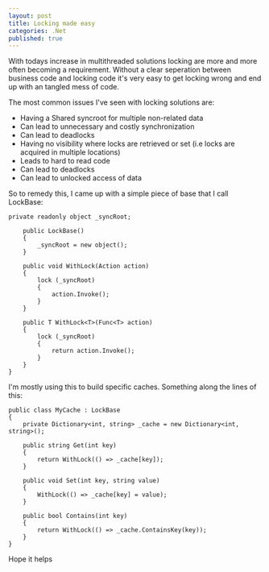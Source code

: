 ```yaml
---
layout: post
title: Locking made easy
categories: .Net
published: true
---
```


With todays increase in multithreaded solutions locking are more and more often becoming a requirement. Without a clear seperation between business code and locking code it's very easy to get locking wrong and end up with an tangled mess of code.

The most common issues I've seen with locking solutions are:

- Having a Shared syncroot for multiple non-related data
 - Can lead to unnecessary and costly synchronization
 - Can lead to deadlocks
- Having no visibility where locks are retrieved or set (i.e locks are acquired in multiple locations)
 - Leads to hard to read code
 - Can lead to deadlocks
 - Can lead to unlocked access of data 

So to remedy this, I came up with a simple piece of base that I call LockBase:

	private readonly object _syncRoot;

        public LockBase()
        {
            _syncRoot = new object();
        }

        public void WithLock(Action action)
        {
            lock (_syncRoot)
            {
                action.Invoke();
            }
        }

        public T WithLock<T>(Func<T> action)
        {
            lock (_syncRoot)
            {
                return action.Invoke();
            }
        }
	}

I'm mostly using this to build specific caches. Something along the lines of this:

	public class MyCache : LockBase
	{
		private Dictionary<int, string> _cache = new Dictionary<int, string>();

        public string Get(int key)
        {
            return WithLock(() => _cache[key]);
        }

        public void Set(int key, string value)
        {
            WithLock(() => _cache[key] = value);
        }

        public bool Contains(int key)
        {
            return WithLock(() => _cache.ContainsKey(key));
        }
	}

Hope it helps